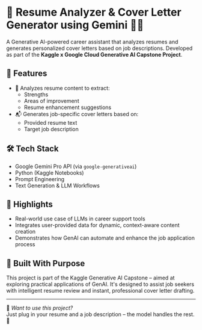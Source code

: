 # 📄 Resume Analyzer & Cover Letter Generator using Gemini 🤖💼

A Generative AI-powered career assistant that analyzes resumes and generates personalized cover letters based on job descriptions. Developed as part of the **Kaggle x Google Cloud Generative AI Capstone Project**.

## 🚀 Features
- 🧠 Analyzes resume content to extract:
  - Strengths
  - Areas of improvement
  - Resume enhancement suggestions
- 📬 Generates job-specific cover letters based on:
  - Provided resume text
  - Target job description

## 🛠️ Tech Stack
- Google Gemini Pro API (via `google-generativeai`)
- Python (Kaggle Notebooks)
- Prompt Engineering
- Text Generation & LLM Workflows

## 📌 Highlights
- Real-world use case of LLMs in career support tools
- Integrates user-provided data for dynamic, context-aware content creation
- Demonstrates how GenAI can automate and enhance the job application process

## 🏁 Built With Purpose
This project is part of the Kaggle Generative AI Capstone – aimed at exploring practical applications of GenAI. It's designed to assist job seekers with intelligent resume review and instant, professional cover letter drafting.

---

🎯 *Want to use this project?*  
Just plug in your resume and a job description – the model handles the rest. 💪

